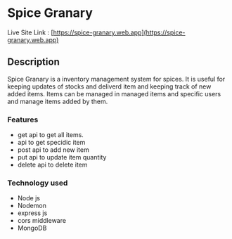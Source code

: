 # Spice Granary
Live Site Link :  [https://spice-granary.web.app](https://spice-granary.web.app)

## Description

Spice Granary is a inventory management system for spices. It is useful for keeping updates of stocks and deliverd item and keeping track of new added items. Items can be managed in managed items and specific users and manage items added by them.

### Features
* get api to get all items.
* api to get specidic item
* post api to add new item
* put api to update item quantity
* delete api to delete item


### Technology used
* Node js
* Nodemon
* express js
* cors middleware
* MongoDB

